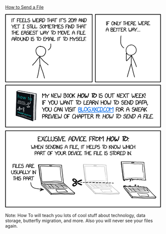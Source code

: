 [How to Send a File](https://xkcd.com/2194)

![How to Send a File](./random_comic.png)

Note: How To will teach you lots of cool stuff about technology, data storage, butterfly migration, and more. Also you will never see your files again.


